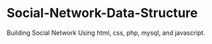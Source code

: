 # Social-Network-Data-Structure
Building Social Network Using html, css, php, mysql, and javascript.
